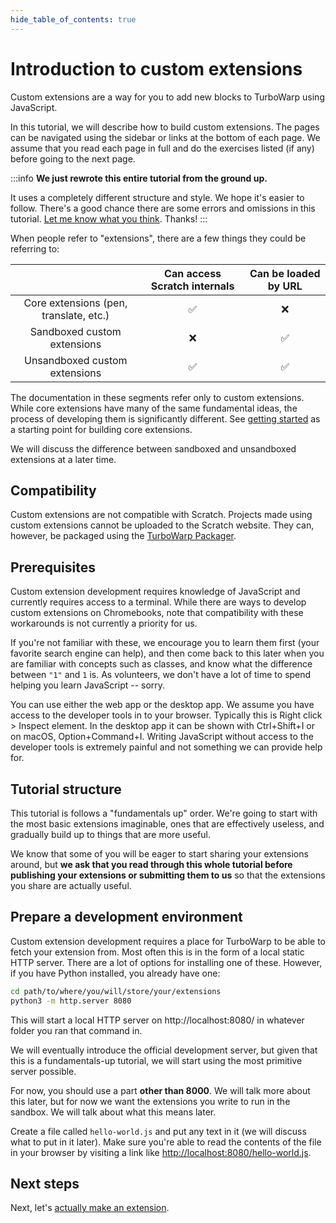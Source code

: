 ```yaml
---
hide_table_of_contents: true
---
```


# Introduction to custom extensions

Custom extensions are a way for you to add new blocks to TurboWarp using JavaScript.

In this tutorial, we will describe how to build custom extensions. The pages can be navigated using the sidebar or links at the bottom of each page. We assume that you read each page in full and do the exercises listed (if any) before going to the next page.

:::info
**We just rewrote this entire tutorial from the ground up.**

It uses a completely different structure and style. We hope it's easier to follow. There's a good chance there are some errors and omissions in this tutorial. [Let me know what you think](https://scratch.mit.edu/users/GarboMuffin/#comments). Thanks!
:::

When people refer to "extensions", there are a few things they could be referring to:

| |Can access Scratch internals|Can be loaded by URL|
|:-:|:-:|:-:|
|Core extensions (pen, translate, etc.)|✅|❌|
|Sandboxed custom extensions|❌|✅|
|Unsandboxed custom extensions|✅|✅|

The documentation in these segments refer only to custom extensions. While core extensions have many of the same fundamental ideas, the process of developing them is significantly different. See [getting started](../getting-started) as a starting point for building core extensions.

We will discuss the difference between sandboxed and unsandboxed extensions at a later time.

## Compatibility

Custom extensions are not compatible with Scratch. Projects made using custom extensions cannot be uploaded to the Scratch website. They can, however, be packaged using the [TurboWarp Packager](https://packager.turbowarp.org/).

## Prerequisites

Custom extension development requires knowledge of JavaScript and currently requires access to a terminal. While there are ways to develop custom extensions on Chromebooks, note that compatibility with these workarounds is not currently a priority for us.

If you're not familiar with these, we encourage you to learn them first (your favorite search engine can help), and then come back to this later when you are familiar with concepts such as classes, and know what the difference between `"1"` and `1` is. As volunteers, we don't have a lot of time to spend helping you learn JavaScript -- sorry.

You can use either the web app or the desktop app. We assume you have access to the developer tools in to your browser. Typically this is Right click > Inspect element. In the desktop app it can be shown with Ctrl+Shift+I or on macOS, Option+Command+I. Writing JavaScript without access to the developer tools is extremely painful and not something we can provide help for.

## Tutorial structure

This tutorial is follows a "fundamentals up" order. We're going to start with the most basic extensions imaginable, ones that are effectively useless, and gradually build up to things that are more useful.

We know that some of you will be eager to start sharing your extensions around, but **we ask that you read through this whole tutorial before publishing your extensions or submitting them to us** so that the extensions you share are actually useful.

## Prepare a development environment

Custom extension development requires a place for TurboWarp to be able to fetch your extension from. Most often this is in the form of a local static HTTP server. There are a lot of options for installing one of these. However, if you have Python installed, you already have one:

```bash
cd path/to/where/you/will/store/your/extensions
python3 -m http.server 8080
```

This will start a local HTTP server on http://localhost:8080/ in whatever folder you ran that command in.

We will eventually introduce the official development server, but given that this is a fundamentals-up tutorial, we will start using the most primitive server possible.

For now, you should use a part **other than 8000**. We will talk more about this later, but for now we want the extensions you write to run in the sandbox. We will talk about what this means later.

Create a file called `hello-world.js` and put any text in it (we will discuss what to put in it later). Make sure you're able to read the contents of the file in your browser by visiting a link like [http://localhost:8080/hello-world.js](http://localhost:8080/hello-world.js).

## Next steps

Next, let's [actually make an extension](./hello-world).
